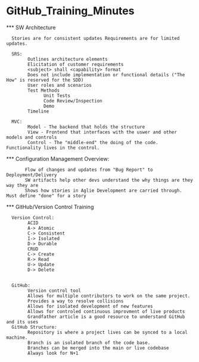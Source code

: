 # GitHub_Training_Minutes

*** SW Architecture  
      
      Stories are for consistent updates Requirements are for limited updates.
      
      SRS:
            Outlines architecture elements
            Elicitation of customer requirements
            <subject> shall <capability> format
            Does not include implementation or functional details ("The How" is reserved for the SDD)
            User roles and scenarios
            Test Methods
                  Unit Tests
                  Code Review/Inspection
                  Demo
            Timeline
      
      MVC:
            Model - The backend that holds the structure
            View - Frontend that interfaces with the uswer and other models and controls
            Control - The "middle-end" the doing of the code. Functionality lives in the control.
      
      
*** Configuration Management
      Overview:
           
           Flow of changes and updates from "Bug Report" to Deployment/Delivery 
           SW artifacts help other devs understand the why things are they way they are
           Shows how stories in Aglie Development are carried through. Must define "done" for a story
      
      
*** GitHub/Version Control Training
      
      Version Control:
            ACID
            A-> Atomic
            C-> Consistent
            I-> Isolated
            D-> Durable
            CRUD 
            C-> Create
            R-> Read
            U-> Update
            D-> Delete
      
      
      GitHub:
            Version control tool
            Allows for multiple contributors to work on the same project.
            Provides a way to resolve collisions
            Allows for isolated development of new features
            Allows for controled continuous improvment of live products
            Grandfather article is a good resource to understand GitHub and its uses
      GitHub Structure:
            Repository is where a project lives can be synced to a local machine. 
            Branch is an isolated branch of the code base. 
            Branches can be merged into the main or live codebase
            Always look for N+1
      
